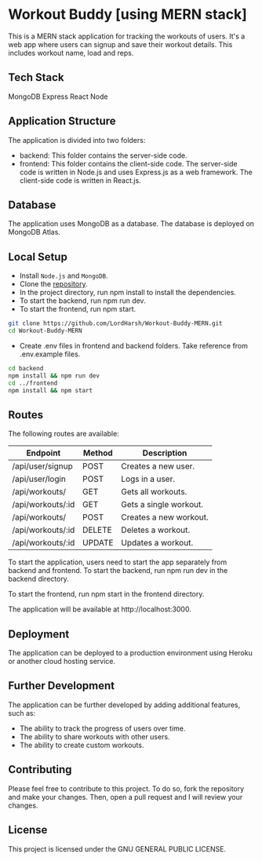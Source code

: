 # Workout Buddy [using MERN stack]

This is a MERN stack application for tracking the workouts of users. It's a web app where users can signup and save their workout details. This includes workout name, load and reps.

## Tech Stack
MongoDB
Express
React
Node

## Application Structure
The application is divided into two folders:

* backend: This folder contains the server-side code.
* frontend: This folder contains the client-side code.
The server-side code is written in Node.js and uses Express.js as a web framework. The client-side code is written in React.js.

## Database
The application uses MongoDB as a database. The database is deployed on MongoDB Atlas.

## Local Setup

* Install `Node.js` and `MongoDB`.
* Clone the [repository](https://github.com/LordHarsh/Workout-Buddy-MERN).
* In the project directory, run npm install to install the dependencies.
* To start the backend, run npm run dev.
* To start the frontend, run npm start.

``` bash
git clone https://github.com/LordHarsh/Workout-Buddy-MERN.git
cd Workout-Buddy-MERN
```
* Create .env files in frontend and backend folders. Take reference from .env.example files.
``` bash
cd backend
npm install && npm run dev
cd ../frontend
npm install && npm start
```

## Routes
The following routes are available:

| Endpoint | Method | Description |
|---|---|---|
| /api/user/signup | POST | Creates a new user. |
| /api/user/login | POST | Logs in a user. |
| /api/workouts/ | GET | Gets all workouts. |
| /api/workouts/:id | GET | Gets a single workout. |
| /api/workouts/ | POST | Creates a new workout. |
| /api/workouts/:id | DELETE | Deletes a workout. |
| /api/workouts/:id | UPDATE | Updates a workout. |

To start the application, users need to start the app separately from backend and frontend.
To start the backend, run npm run dev in the backend directory.

To start the frontend, run npm start in the frontend directory.

The application will be available at http://localhost:3000.

## Deployment
The application can be deployed to a production environment using Heroku or another cloud hosting service.

## Further Development
The application can be further developed by adding additional features, such as:

* The ability to track the progress of users over time.
* The ability to share workouts with other users.
* The ability to create custom workouts.

## Contributing
Please feel free to contribute to this project. To do so, fork the repository and make your changes. Then, open a pull request and I will review your changes.

## License
This project is licensed under the GNU GENERAL PUBLIC LICENSE.
